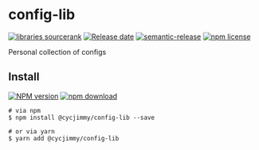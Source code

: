 # config-lib
[![libraries sourcerank][libraries-sourcerank-image]][libraries-sourcerank-url]
[![Release date][release-date-image]][release-url]
[![semantic-release][semantic-image]][semantic-url]
[![npm license][license-image]][download-url]

Personal collection of configs

## Install
[![NPM version][npm-image]][npm-url]
[![npm download][download-image]][download-url]

```shell
# via npm
$ npm install @cycjimmy/config-lib --save

# or via yarn
$ yarn add @cycjimmy/config-lib
```

<!-- Links: -->
[npm-image]: https://img.shields.io/npm/v/@cycjimmy/config-lib
[npm-url]: https://npmjs.org/package/@cycjimmy/config-lib

[download-image]: https://img.shields.io/npm/dt/@cycjimmy/config-lib
[download-url]: https://npmjs.org/package/@cycjimmy/config-lib

[libraries-sourcerank-image]: https://img.shields.io/librariesio/sourcerank/npm/@cycjimmy/config-lib
[libraries-sourcerank-url]: https://libraries.io/npm/@cycjimmy%2Fconfig-lib

[release-date-image]: https://img.shields.io/github/release-date/cycjimmy/config-lib
[release-url]: https://github.com/cycjimmy/config-lib/releases

[semantic-image]: https://img.shields.io/badge/%20%20%F0%9F%93%A6%F0%9F%9A%80-semantic--release-e10079.svg
[semantic-url]: https://github.com/semantic-release/semantic-release

[license-image]: https://img.shields.io/npm/l/@cycjimmy/config-lib
